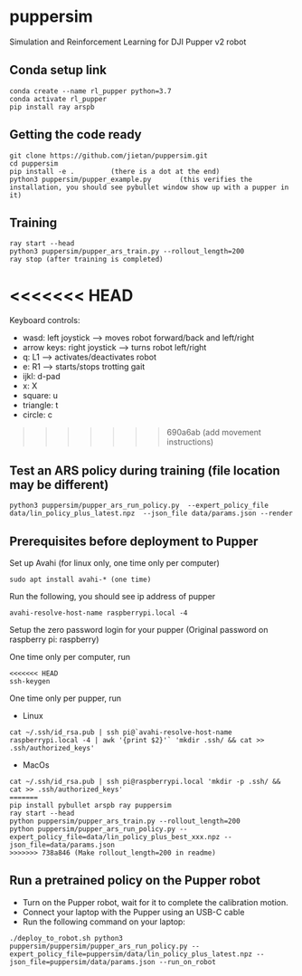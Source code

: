 # puppersim
Simulation and Reinforcement Learning for DJI Pupper v2 robot


## Conda setup link
```
conda create --name rl_pupper python=3.7
conda activate rl_pupper
pip install ray arspb
```

## Getting the code ready
```
git clone https://github.com/jietan/puppersim.git
cd puppersim
pip install -e .         (there is a dot at the end)
python3 puppersim/pupper_example.py       (this verifies the installation, you should see pybullet window show up with a pupper in it)
```

## Training
```
ray start --head
python3 puppersim/pupper_ars_train.py --rollout_length=200
ray stop (after training is completed)
```

<<<<<<< HEAD
=======
Keyboard controls:
* wasd: left joystick --> moves robot forward/back and left/right
* arrow keys: right joystick --> turns robot left/right
* q: L1 --> activates/deactivates robot
* e: R1 --> starts/stops trotting gait
* ijkl: d-pad
* x: X
* square: u
* triangle: t
* circle: c
>>>>>>> 690a6ab (add movement instructions)

## Test an ARS policy during training (file location may be different)
```
python3 puppersim/pupper_ars_run_policy.py  --expert_policy_file  data/lin_policy_plus_latest.npz  --json_file data/params.json --render
```

## Prerequisites before deployment to Pupper

Set up Avahi (for linux only, one time only per computer)
```
sudo apt install avahi-* (one time)
```
Run the following, you should see ip address of pupper
```
avahi-resolve-host-name raspberrypi.local -4
```
Setup the zero password login for your pupper (Original password on raspberry pi: raspberry)

One time only per computer, run
```
<<<<<<< HEAD
ssh-keygen
```
One time only per pupper, run
* Linux
```
cat ~/.ssh/id_rsa.pub | ssh pi@`avahi-resolve-host-name raspberrypi.local -4 | awk '{print $2}'` 'mkdir .ssh/ && cat >> .ssh/authorized_keys'
```
* MacOs
```
cat ~/.ssh/id_rsa.pub | ssh pi@raspberrypi.local 'mkdir -p .ssh/ && cat >> .ssh/authorized_keys'
=======
pip install pybullet arspb ray puppersim
ray start --head
python puppersim/pupper_ars_train.py --rollout_length=200
python puppersim/pupper_ars_run_policy.py --expert_policy_file=data/lin_policy_plus_best_xxx.npz --json_file=data/params.json
>>>>>>> 738a846 (Make rollout_length=200 in readme)
```

## Run a pretrained policy on the Pupper robot
* Turn on the Pupper robot, wait for it to complete the calibration motion.
* Connect your laptop with the Pupper using an USB-C cable
* Run the following command on your laptop:
```
./deploy_to_robot.sh python3 puppersim/puppersim/pupper_ars_run_policy.py --expert_policy_file=puppersim/data/lin_policy_plus_latest.npz --json_file=puppersim/data/params.json --run_on_robot
```
